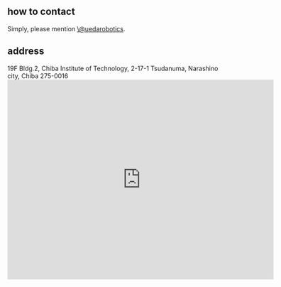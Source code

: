 <h2>how to contact</h2>
Simply, please mention <a href="https://twitter.com/uedalaboratory" target="_blank" rel="noopener">\@uedarobotics</a>.
<h2>address</h2>
19F Bldg.2, Chiba Institute of Technology, 2-17-1 Tsudanuma, Narashino city, Chiba 275-0016

<iframe width="600" height="450" style="border: 0;" src="https://www.google.com/maps/embed?pb=!1m18!1m12!1m3!1d829572.832215476!2d140.0213635!3d35.68884699999999!2m3!1f0!2f0!3f0!3m2!1i1024!2i768!4f13.1!3m3!1m2!1s0x602280271c38ab81%3A0x9b26ed71e15bb456!2z5Y2D6JGJ5bel5qWt5aSn5a2m!5e0!3m2!1sja!2sjp!4v1442669509656" frameborder="0" allowfullscreen="allowfullscreen"></iframe>
